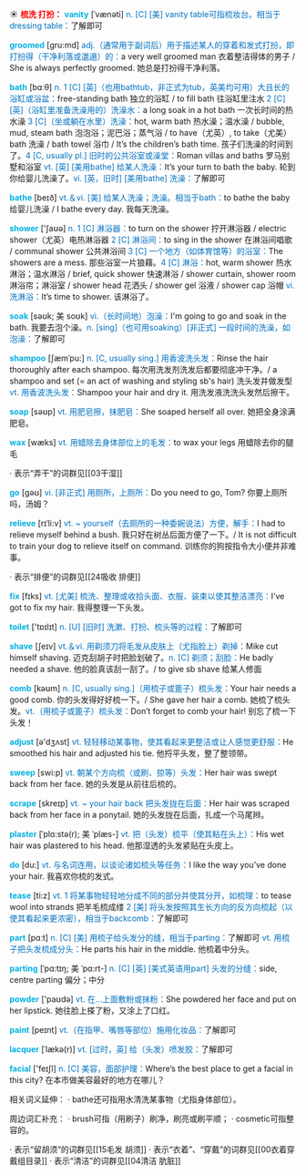 ☀ <font color="red">**梳洗 打扮：**</font>
<font color="sky blue">**vanity**</font> [ˈvænəti]
<font color="#0070c0">n. [C] [美] vanity table可指梳妆台。相当于dressing table：</font>了解即可

<font color="sky blue">**groomed**</font> [gru:md]
<font color="#0070c0">adj.（通常用于副词后）用于描述某人的穿着和发式打扮，即打扮得（干净利落或邋遢）的：</font>a very well groomed man 衣着整洁得体的男子 / She is always perfectly groomed. 她总是打扮得干净利落。

<font color="sky blue">**bath**</font> [bɑːθ] 
<font color="#0070c0">n. 1 [C] [英]（也用bathtub，非正式为tub，英美均可用）大且长的浴缸或浴盆：</font>free-standing bath 独立的浴缸 / to fill bath 往浴缸里注水 <font color="#0070c0">2 [C] [英]（浴缸里准备洗澡用的）洗澡水：</font>a long soak in a hot bath 一次长时间的热水澡 <font color="#0070c0">3 [C]（坐或躺在水里）洗澡：</font>hot, warm bath 热水澡；温水澡 / bubble, mud, steam bath 泡泡浴；泥巴浴；蒸气浴 / to have（尤英）, to take（尤美）bath 洗澡 / bath towel 浴巾 / It’s the children’s bath time. 孩子们洗澡的时间到了。<font color="#0070c0">4 [C, usually pl.] 旧时的公共浴室或澡堂：</font>Roman villas and baths 罗马别墅和浴室 <font color="#0070c0">vt. [英] [美用bathe] 给某人洗澡：</font>It’s your turn to bath the baby. 轮到你给婴儿洗澡了。<font color="#0070c0">vi. [英，旧时] [美用bathe] 洗澡：</font>了解即可

<font color="sky blue">**bathe**</font> [beɪð] 
<font color="#0070c0">vt.＆vi. [美] 给某人洗澡；洗澡。相当于bath：</font>to bathe the baby 给婴儿洗澡 / I bathe every day. 我每天洗澡。

<font color="sky blue">**shower**</font> ['ʃaʊə] 
<font color="#0070c0">n. 1 [C] 淋浴器：</font>to turn on the shower 拧开淋浴器 / electric shower（尤英）电热淋浴器 <font color="#0070c0">2 [C] 淋浴间：</font>to sing in the shower 在淋浴间唱歌 / communal shower 公共淋浴间 <font color="#0070c0">3 [C] 一个地方（如体育馆等）的浴室：</font>The showers are a mess. 那些浴室一片狼藉。<font color="#0070c0">4 [C] 淋浴：</font>hot, warm shower 热水淋浴；温水淋浴 / brief, quick shower 快速淋浴 / shower curtain, shower room 淋浴帘；淋浴室 / shower head 花洒头 / shower gel 浴液 / shower cap 浴帽 <font color="#0070c0">vi. 洗淋浴：</font>It’s time to shower. 该淋浴了。
           
<font color="sky blue">**soak**</font> [səʊk; 美 soʊk]
<font color="#0070c0">vi.（长时间地）泡澡：</font>I'm going to go and soak in the bath. 我要去泡个澡。<font color="#0070c0">n. [sing]（也可用soaking）[非正式] 一段时间的洗澡，如泡澡：</font>了解即可
           
<font color="sky blue">**shampoo**</font> [ʃæmˈpu:]
<font color="#0070c0">n. [C, usually sing.] 用香波洗头发：</font>Rinse the hair thoroughly after each shampoo. 每次用洗发剂洗发后都要彻底冲干净。/ a shampoo and set (= an act of washing and styling sb's hair) 洗头发并做发型 <font color="#0070c0">vt. 用香波洗头发：</font>Shampoo your hair and dry it. 用洗发液洗洗头发然后擦干。

<font color="sky blue">**soap**</font> [səʊp] 
<font color="#0070c0">vt. 用肥皂擦，抹肥皂：</font>She soaped herself all over. 她把全身涂满肥皂。

<font color="sky blue">**wax**</font> [wæks] 
<font color="#0070c0">vt. 用蜡除去身体部位上的毛发：</font>to wax your legs 用蜡除去你的腿毛

· 表示“弄干”的词群见[[03干湿]]

<font color="sky blue">**go**</font> [ɡəʊ] 
<font color="#0070c0">vi. [非正式] 用厕所，上厕所：</font>Do you need to go, Tom? 你要上厕所吗，汤姆？
           
<font color="sky blue">**relieve**</font> [rɪˈli:v]
<font color="#0070c0">vt. ~ yourself（去厕所的一种委婉说法）方便，解手：</font>I had to relieve myself behind a bush. 我只好在树丛后面方便了一下。/ It is not difficult to train your dog to relieve itself on command. 训练你的狗按指令大小便并非难事。

· 表示“排便”的词群见[[24吸收 排便]]

<font color="sky blue">**fix**</font> [fɪks] 
<font color="#0070c0">vt. [尤美] 梳洗、整理或收拾头面、衣服、装束以使其整洁漂亮：</font>I’ve got to fix my hair. 我得整理一下头发。

<font color="sky blue">**toilet**</font> ['tɒɪlɪt] 
<font color="#0070c0">n. [U] [旧时] 洗漱、打扮、梳头等的过程：</font>了解即可

<font color="sky blue">**shave**</font> [ʃeɪv] 
<font color="#0070c0">vt.＆vi. 用剃须刀将毛发从皮肤上（尤指脸上）剃掉：</font>Mike cut himself shaving. 迈克刮胡子时把脸划破了。<font color="#0070c0">n. [C] 剃须；刮脸：</font>He badly needed a shave. 他的脸真该刮一刮了。/ to give sb shave 给某人修面

<font color="sky blue">**comb**</font> [kəʊm] 
<font color="#0070c0">n. [C, usually sing.]（用梳子或篦子）梳头发：</font>Your hair needs a good comb. 你的头发得好好梳一下。/ She gave her hair a comb. 她梳了梳头发。<font color="#0070c0">vt.（用梳子或篦子）梳头发：</font>Don’t forget to comb your hair! 别忘了梳一下头发！ 

<font color="sky blue">**adjust**</font> [ə'dӡʌst] 
<font color="#0070c0">vt. 轻轻移动某事物，使其看起来更整洁或让人感觉更舒服：</font>He smoothed his hair and adjusted his tie. 他捋平头发，整了整领带。

<font color="sky blue">**sweep**</font> [swi:p] 
<font color="#0070c0">vt. 朝某个方向梳（或刷、掠等）头发：</font>Her hair was swept back from her face. 她的头发是从前往后梳的。
           
<font color="sky blue">**scrape**</font> [skreɪp]
<font color="#0070c0">vt. ~ your hair back 把头发拢在后面：</font>Her hair was scraped back from her face in a ponytail. 她的头发拢在后面，扎成一个马尾辫。
           
<font color="sky blue">**plaster**</font> [ˈplɑ:stə(r); 美 ˈplæs-]
<font color="#0070c0">vt. 把（头发）梳平（使其粘在头上）：</font>His wet hair was plastered to his head. 他那湿透的头发紧贴在头皮上。

<font color="sky blue">**do**</font> [du:] 
<font color="#0070c0">vt. 与名词连用，以谈论诸如梳头等任务：</font>I like the way you’ve done your hair. 我喜欢你梳的发式。

<font color="sky blue">**tease**</font> [ti:z] 
<font color="#0070c0">vt. 1 将某事物轻轻地分成不同的部分并使其分开，如梳理：</font>to tease wool into strands 把羊毛梳成缕 <font color="#0070c0">2 [美] 将头发按照其生长方向的反方向梳起（以使其看起来更浓密），相当于backcomb：</font>了解即可

<font color="sky blue">**part**</font> [pɑːt] 
<font color="#0070c0">n. [C] [美] 用梳子给头发分的缝，相当于parting：</font>了解即可 <font color="#0070c0">vt. 用梳子把头发梳成分头：</font>He parts his hair in the middle. 他梳着中分头。
           
<font color="sky blue">**parting**</font> [ˈpɑ:tɪŋ; 美 ˈpɑ:rt-]
<font color="#0070c0">n. [C] [英] [美式英语用part] 头发的分缝：</font>side, centre parting 偏分；中分

<font color="sky blue">**powder**</font> ['paʊdə] 
<font color="#0070c0">vt. 在…上面敷粉或抹粉：</font>She powdered her face and put on her lipstick. 她往脸上搽了粉，又涂上了口红。

<font color="sky blue">**paint**</font> [peɪnt] 
<font color="#0070c0">vt.（在指甲、嘴唇等部位）施用化妆品：</font>了解即可
           
<font color="sky blue">**lacquer**</font> [ˈlækə(r)]
<font color="#0070c0">vt. [过时，英] 给（头发）喷发胶：</font>了解即可

<font color="sky blue">**facial**</font> ['feɪʃl] 
<font color="#0070c0">n. [C] 美容，面部护理：</font>Where’s the best place to get a facial in this city? 在本市做美容最好的地方在哪儿？

相关词义延伸：
· bathe还可指用水清洗某事物（尤指身体部位）。

周边词汇补充：
· brush可指（用刷子）刷净，刷亮或刷平顺；
· cosmetic可指整容的。

· 表示“留胡须”的词群见[[15毛发 胡须]]
· 表示“衣着”、“穿戴”的词群见[[00衣着穿戴组目录]]
· 表示“清洁”的词群见[[04清洁 肮脏]]
